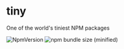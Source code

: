 # tiny

One of the world's tiniest NPM packages

![NpmVersion](https://img.shields.io/npm/v/npm.svg)
![npm bundle size (minified)](https://img.shields.io/bundlephobia/min/react.svg)
